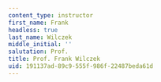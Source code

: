 ```yaml
---
content_type: instructor
first_name: Frank
headless: true
last_name: Wilczek
middle_initial: ''
salutation: Prof.
title: Prof. Frank Wilczek
uid: 191137ad-89c9-555f-986f-22487beda61d
---
```

